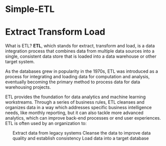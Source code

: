 # Simple-ETL

<h1>Extract Transform Load</h1>

<p>What is ETL?
<b>ETL</b>, which stands for extract, transform and load, is a data integration process that combines data from multiple data sources into a single, consistent data store that is loaded into a data warehouse or other target system.

As the databases grew in popularity in the 1970s, ETL was introduced as a process for integrating and loading data for computation and analysis, eventually becoming the primary method to process data for data warehousing projects.

ETL provides the foundation for data analytics and machine learning workstreams. Through a series of business rules, ETL cleanses and organizes data in a way which addresses specific business intelligence needs, like monthly reporting, but it can also tackle more advanced analytics, which can improve back-end processes or end user experiences. ETL is often used by an organization to: 
<ul>
Extract data from legacy systems
Cleanse the data to improve data quality and establish consistency
Load data into a target database
</ul>
</p>
